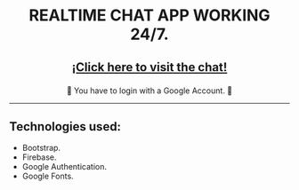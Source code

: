 <div align="center">

<strong><h1>REALTIME CHAT APP WORKING 24/7.</h1></strong>

<h2> 

<a href="https://chat-realtime-firebase-js.netlify.app/" target="_blank">¡Click here to visit the chat!</a>

</h2>

🔐 You have to login with a Google Account. 🔐

</div>
<hr>

## Technologies used:


- Bootstrap.
- Firebase.
- Google Authentication.
- Google Fonts.
